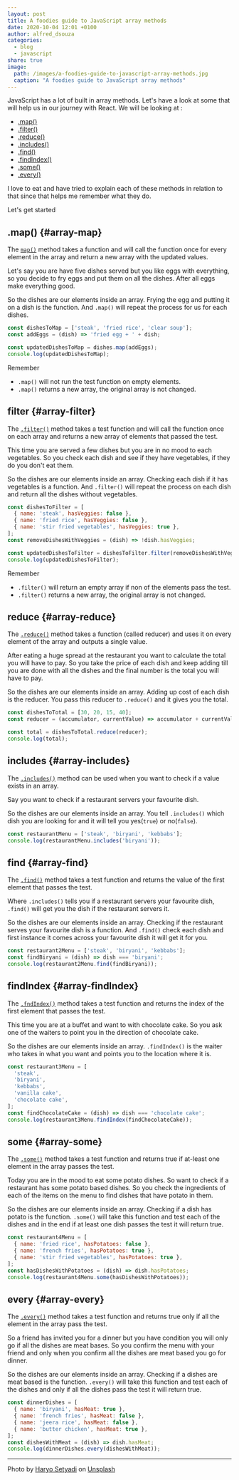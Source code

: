 ```yaml
---
layout: post
title: A foodies guide to JavaScript array methods
date: 2020-10-04 12:01 +0100
author: alfred_dsouza
categories:
  - blog
  - javascript
share: true
image:
  path: /images/a-foodies-guide-to-javascript-array-methods.jpg
  caption: "A foodies guide to JavaScript array methods"
---
```

JavaScript has a lot of built in array methods. Let's have a look at some that will help us in our journey with React. We will be looking at :
- [.map()](#array-map)
- [.filter()](#array-filter)
- [.reduce()](#array-reduce)
- [.includes()](#array-includes)
- [.find()](#array-find)
- [.findIndex()](#array-findIndex)
- [.some()](#array-some)
- [.every()](#array-every)

I love to eat and have tried to explain each of these methods in relation to that since that helps me remember what they do.

Let's get started

## .map()  {#array-map}

The [`map()`](https://developer.mozilla.org/en-US/docs/Web/JavaScript/Reference/Global_Objects/Array/map "MDN .map documentation") method takes a function and will call the function once for every element in the array and return a new array with the updated values.

Let's say you are have five dishes served but you like eggs with everything, so you decide to fry eggs and put them on all the dishes. After all eggs make everything good.

So the dishes are our elements inside an array. Frying the egg and putting it on a dish is the function. And `.map()` will repeat the process for us for each dishes.

```javascript
const dishesToMap = ['steak', 'fried rice', 'clear soup'];
const addEggs = (dish) => 'fried egg + ' + dish;

const updatedDishesToMap = dishes.map(addEggs);
console.log(updatedDishesToMap);
```

Remember
- `.map()` will not run the test function on empty elements.
- `.map()` returns a new array, the original array is not changed.

## filter  {#array-filter}

The [`.filter()`](https://developer.mozilla.org/en-US/docs/Web/JavaScript/Reference/Global_Objects/Array/filter "MDN .filter documentation") method takes a test function and will call the function once on each array and returns a new array of elements that passed the test.

This time you are served a few dishes but you are in no mood to each vegetables. So you check each dish and see if they have vegetables, if they do you don't eat them.

So the dishes are our elements inside an array. Checking each dish if it has vegetables is a function. And `.filter()` will repeat the process on each dish and return all the dishes without vegetables.

```javascript
const dishesToFilter = [
  { name: 'steak', hasVeggies: false },
  { name: 'fried rice', hasVeggies: false },
  { name: 'stir fried vegetables', hasVeggies: true },
];
const removeDishesWithVeggies = (dish) => !dish.hasVeggies;

const updatedDishesToFilter = dishesToFilter.filter(removeDishesWithVeggies);
console.log(updatedDishesToFilter);
```

Remember
- `.filter()` will return an empty array if non of the elements pass the test.
- `.filter()` returns a new array, the original array is not changed.

## reduce  {#array-reduce}
The [`.reduce()`](https://developer.mozilla.org/en-US/docs/Web/JavaScript/Reference/Global_Objects/Array/Reduce "MDN .reduce documentation") method takes a function (called reducer) and uses it on every element of the array and outputs a single value.

After eating a huge spread at the restaurant you want to calculate the total you will have to pay. So you take the price of each dish and keep adding till you are done with all the dishes and the final number is the total you will have to pay.

So the dishes are our elements inside an array. Adding up cost of each dish is the reducer. You pass this reducer to `.reduce()` and it gives you the total.

```javascript
const dishesToTotal = [30, 20, 15, 40];
const reducer = (accumulator, currentValue) => accumulator + currentValue;

const total = dishesToTotal.reduce(reducer);
console.log(total);
```

## includes  {#array-includes}
The [`.includes()`](https://developer.mozilla.org/en-US/docs/Web/JavaScript/Reference/Global_Objects/Array/includes "MDN .include documentation") method can be used when you want to check if a value exists in an array.

Say you want to check if a restaurant servers your favourite dish.

So the dishes are our elements inside an array. You tell `.includes()` which dish you are looking for and it will tell you yes(`true`) or no(`false`).

```javascript
const restaurantMenu = ['steak', 'biryani', 'kebbabs'];
console.log(restaurantMenu.includes('biryani'));
```

## find  {#array-find}
The [`.find()`](https://developer.mozilla.org/en-US/docs/Web/JavaScript/Reference/Global_Objects/Array/find "MDN .find documentation") method takes a test function and returns the value of the first element that passes the test.

Where `.includes()` tells you if a restaurant servers your favourite dish, `.find()` will get you the dish if the restaurant servers it.

So the dishes are our elements inside an array. Checking if the restaurant serves your favourite dish is a function. And `.find()` check each dish and first instance it comes across your favourite dish it will get it for you.

```javascript
const restaurant2Menu = ['steak', 'biryani', 'kebbabs'];
const findBiryani = (dish) => dish === 'biryani';
console.log(restaurant2Menu.find(findBiryani));
```

## findIndex  {#array-findIndex}
The [`.fndIndex()`](https://developer.mozilla.org/en-US/docs/Web/JavaScript/Reference/Global_Objects/Array/findIndex "MDN .findIndex documentation") method takes a test function and returns the index of the first element that passes the test.

This time you are at a buffet and want to with chocolate cake. So you ask one of the waiters to point you in the direction of chocolate cake.

So the dishes are our elements inside an array. `.findIndex()` is the waiter who takes in what you want and points you to the location where it is.

```javascript
const restaurant3Menu = [
  'steak',
  'biryani',
  'kebbabs',
  'vanilla cake',
  'chocolate cake',
];
const findChocolateCake = (dish) => dish === 'chocolate cake';
console.log(restaurant3Menu.findIndex(findChocolateCake));
```

## some  {#array-some}
The [`.some()`](https://developer.mozilla.org/en-US/docs/Web/JavaScript/Reference/Global_Objects/Array/some "MDN .some documentation") method takes a test function and returns true if at-least one element in the array passes the test.

Today you are in the mood to eat some potato dishes. So want to check if a restaurant has some potato based dishes. So you check the ingredients of each of the items on the menu to find dishes that have potato in them.

So the dishes are our elements inside an array. Checking if a dish has potato is the function. `.some()` will take this function and test each of the dishes and in the end if at least one dish passes the test it will return true.

```javascript
const restaurant4Menu = [
  { name: 'fried rice', hasPotatoes: false },
  { name: 'french fries', hasPotatoes: true },
  { name: 'stir fried vegetables', hasPotatoes: true },
];
const hasDishesWithPotatoes = (dish) => dish.hasPotatoes;
console.log(restaurant4Menu.some(hasDishesWithPotatoes));
```

## every  {#array-every}
The [`.every()`](https://developer.mozilla.org/en-US/docs/Web/JavaScript/Reference/Global_Objects/Array/every "MDN .every documentation") method takes a test function and returns true only if all the element in the array pass the test.

So a friend has invited you for a dinner but you have condition you will only go if all the dishes are meat bases. So you confirm the menu with your friend and only when you confirm all the dishes are meat based you go for dinner.

So the dishes are our elements inside an array. Checking if a dishes are meat based is the function. `.every()` will take this function and test each of the dishes and only if all the dishes pass the test it will return true.

```javascript
const dinnerDishes = [
  { name: 'biryani', hasMeat: true },
  { name: 'french fries', hasMeat: false },
  { name: 'jeera rice', hasMeat: false },
  { name: 'butter chicken', hasMeat: true },
];
const dishesWithMeat = (dish) => dish.hasMeat;
console.log(dinnerDishes.every(dishesWithMeat));
```
<hr>
<span>Photo by <a href="https://unsplash.com/photos/yvzzemH8-J0">Haryo Setyadi</a> on <a href="https://unsplash.com/">Unsplash</a></span>
